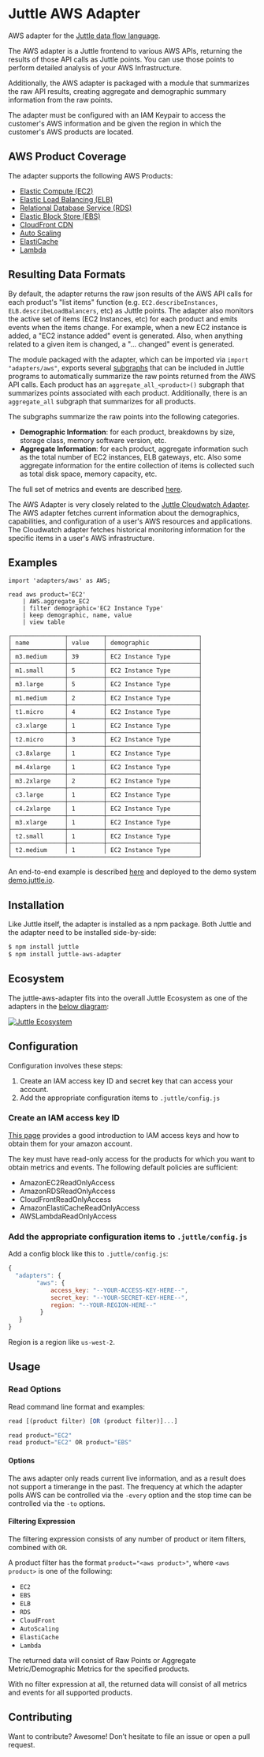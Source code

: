 # Juttle AWS Adapter

AWS adapter for the [Juttle data flow
language](https://github.com/juttle/juttle).

The AWS adapter is a Juttle frontend to various AWS APIs, returning the results of those API calls as Juttle points. You can use those points to perform detailed analysis of your AWS Infrastructure.

Additionally, the AWS adapter is packaged with a module that summarizes the raw API results, creating aggregate and demographic summary information from the raw points.

The adapter must be configured with an IAM Keypair to access the customer's AWS information and be given the region in which the customer's AWS products are located.

## AWS Product Coverage

The adapter supports the following AWS Products:

- [Elastic Compute (EC2)](http://docs.aws.amazon.com/AWSEC2/latest/UserGuide/monitoring_ec2.html)
- [Elastic Load Balancing (ELB)](http://docs.aws.amazon.com/ElasticLoadBalancing/latest/DeveloperGuide/elb-cloudwatch-metrics.html)
- [Relational Database Service (RDS)](http://docs.aws.amazon.com/AmazonRDS/latest/UserGuide/USER_Monitoring.html)
- [Elastic Block Store (EBS)](http://docs.aws.amazon.com/AWSEC2/latest/UserGuide/monitoring-volume-status.html)
- [CloudFront CDN](http://docs.aws.amazon.com/AmazonCloudFront/latest/DeveloperGuide/monitoring-using-cloudwatch.html)
- [Auto Scaling](http://docs.aws.amazon.com/AutoScaling/latest/DeveloperGuide/as-instance-monitoring.html)
- [ElastiCache](http://docs.aws.amazon.com/AmazonElastiCache/latest/UserGuide/CacheMetrics.html)
- [Lambda](http://docs.aws.amazon.com/lambda/latest/dg/monitoring-functions.html)

## Resulting Data Formats

By default, the adapter returns the raw json results of the AWS API calls for each product's "list items" function (e.g. `EC2.describeInstances`, `ELB.describeLoadBalancers`, etc) as Juttle points. The adapter also monitors the active set of items (EC2 Instances, etc) for each product and emits events when the items change. For example, when a new EC2 instance is added, a "EC2 instance added" event is generated. Also, when anything related to a given item is changed, a "... changed" event is generated.

The module packaged with the adapter, which can be imported via `import "adapters/aws"`, exports several [subgraphs](http://juttle.github.io/juttle/concepts/programming_constructs/#subgraphs) that can be included in Juttle programs to automatically summarize the raw points returned from the AWS API calls. Each product has an `aggregate_all_<product>()` subgraph that summarizes points associated with each product. Additionally, there is an `aggregate_all` subgraph that summarizes for all products.

The subgraphs summarize the raw points into the following categories.
- **Demographic Information**: for each product, breakdowns by size, storage class, memory software version, etc.
- **Aggregate Information**: for each product, aggregate information such as the total number of EC2 instances, ELB gateways, etc. Also some aggregate information for the entire collection of items is collected such as total disk space, memory capacity, etc.

The full set of metrics and events are described [here](./docs/aws_adapter_metrics_events.md).

The AWS Adapter is very closely related to the [Juttle Cloudwatch Adapter](https://github.com/juttle/juttle-cloudwatch-adapter). The AWS adapter fetches current information about the demographics, capabilities, and configuration of a user's AWS resources and applications. The Cloudwatch adapter fetches historical monitoring information for the specific items in a user's AWS infrastructure.

## Examples

```
import 'adapters/aws' as AWS;

read aws product='EC2'
    | AWS.aggregate_EC2
    | filter demographic='EC2 Instance Type'
    | keep demographic, name, value
    | view table

┌───────────────┬──────────┬──────────────────────────┐
│ name          │ value    │ demographic              │
├───────────────┼──────────┼──────────────────────────┤
│ m3.medium     │ 39       │ EC2 Instance Type        │
├───────────────┼──────────┼──────────────────────────┤
│ m1.small      │ 5        │ EC2 Instance Type        │
├───────────────┼──────────┼──────────────────────────┤
│ m3.large      │ 5        │ EC2 Instance Type        │
├───────────────┼──────────┼──────────────────────────┤
│ m1.medium     │ 2        │ EC2 Instance Type        │
├───────────────┼──────────┼──────────────────────────┤
│ t1.micro      │ 4        │ EC2 Instance Type        │
├───────────────┼──────────┼──────────────────────────┤
│ c3.xlarge     │ 1        │ EC2 Instance Type        │
├───────────────┼──────────┼──────────────────────────┤
│ t2.micro      │ 3        │ EC2 Instance Type        │
├───────────────┼──────────┼──────────────────────────┤
│ c3.8xlarge    │ 1        │ EC2 Instance Type        │
├───────────────┼──────────┼──────────────────────────┤
│ m4.4xlarge    │ 1        │ EC2 Instance Type        │
├───────────────┼──────────┼──────────────────────────┤
│ m3.2xlarge    │ 2        │ EC2 Instance Type        │
├───────────────┼──────────┼──────────────────────────┤
│ c3.large      │ 1        │ EC2 Instance Type        │
├───────────────┼──────────┼──────────────────────────┤
│ c4.2xlarge    │ 1        │ EC2 Instance Type        │
├───────────────┼──────────┼──────────────────────────┤
│ m3.xlarge     │ 1        │ EC2 Instance Type        │
├───────────────┼──────────┼──────────────────────────┤
│ t2.small      │ 1        │ EC2 Instance Type        │
├───────────────┼──────────┼──────────────────────────┤
│ t2.medium     │ 1        │ EC2 Instance Type        │
└─────────────────────────────────────────────────────┘
```

An end-to-end example is described [here](https://github.com/juttle/juttle-engine/tree/master/examples/aws-cloudwatch) and deployed to the demo system [demo.juttle.io](http://demo.juttle.io/?path=/examples/aws-cloudwatch/index.juttle).

## Installation

Like Juttle itself, the adapter is installed as a npm package. Both Juttle and
the adapter need to be installed side-by-side:

```bash
$ npm install juttle
$ npm install juttle-aws-adapter
```

## Ecosystem

The juttle-aws-adapter fits into the overall Juttle Ecosystem as one of the adapters in the [below diagram](https://github.com/juttle/juttle/blob/master/docs/juttle_ecosystem.md):

[![Juttle Ecosystem](https://github.com/juttle/juttle/raw/master/docs/images/JuttleEcosystemDiagram.png)](https://github.com/juttle/juttle/blob/master/docs/juttle_ecosystem.md)

## Configuration

Configuration involves these steps:

1. Create an IAM access key ID and secret key that can access your account.
2. Add the appropriate configuration items to `.juttle/config.js`

### Create an IAM access key ID

[This page](https://aws.amazon.com/developers/access-keys/) provides a good introduction to IAM access keys and how to obtain them for your amazon account.

The key must have read-only access for the products for which you want to obtain metrics and events. The following default policies are sufficient:

- AmazonEC2ReadOnlyAccess
- AmazonRDSReadOnlyAccess
- CloudFrontReadOnlyAccess
- AmazonElastiCacheReadOnlyAccess
- AWSLambdaReadOnlyAccess

### Add the appropriate configuration items to `.juttle/config.js`

Add a config block like this to `.juttle/config.js`:

```Javascript
{
  "adapters": {
        "aws": {
            access_key: "--YOUR-ACCESS-KEY-HERE--",
            secret_key: "--YOUR-SECRET-KEY-HERE--",
            region: "--YOUR-REGION-HERE--"
         }
   }
}
```

Region is a region like `us-west-2`.

## Usage

### Read Options

Read command line format and examples:

```Javascript
read [(product filter) [OR (product filter)]...]

read product="EC2"                                                        // Return all metrics and events for all EC2 instances
read product="EC2" OR product="EBS"                                       // Return all metrics and events for the set of EC2 instances and EBS volumes
```

#### Options

The aws adapter only reads current live information, and as a result does not support a timerange in the past. The frequency at which the adapter polls AWS can be controlled via the `-every` option and the stop time can be controlled via the `-to` options.

#### Filtering Expression

The filtering expression consists of any number of product or item filters, combined with `OR`.

A product filter has the format `product="<aws product>"`, where `<aws product>` is one of the following:

- `EC2`
- `EBS`
- `ELB`
- `RDS`
- `CloudFront`
- `AutoScaling`
- `ElastiCache`
- `Lambda`

The returned data will consist of Raw Points or Aggregate Metric/Demographic Metrics for the specified products.

With no filter expression at all, the returned data will consist of all metrics and events for all supported products.

## Contributing

Want to contribute? Awesome! Don’t hesitate to file an issue or open a pull
request.
